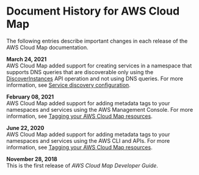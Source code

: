 # Document History for AWS Cloud Map<a name="doc-history"></a>

The following entries describe important changes in each release of the AWS Cloud Map documentation\.

**March 24, 2021**  
AWS Cloud Map added support for creating services in a namespace that supports DNS queries that are discoverable only using the [DiscoverInstances](https://docs.aws.amazon.com/cloud-map/latest/api/API_DiscoverInstances.html) API operation and not using DNS queries\. For more information, see [Service discovery configuration](services-values.md#service-creating-values-service-discovery-configuration)\.

**February 08, 2021**  
AWS Cloud Map added support for adding metadata tags to your namespaces and services using the AWS Management Console\. For more information, see [Tagging your AWS Cloud Map resources](using-tags.md)\.

**June 22, 2020**  
AWS Cloud Map added support for adding metadata tags to your namespaces and services using the AWS CLI and APIs\. For more information, see [Tagging your AWS Cloud Map resources](using-tags.md)\.

**November 28, 2018**  
This is the first release of *AWS Cloud Map Developer Guide*\.